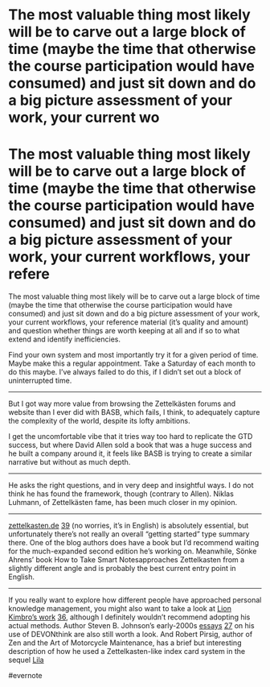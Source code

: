 # The most valuable thing most likely will be to carve out a large block of time (maybe the time that otherwise the course participation would have consumed) and just sit down and do a big picture assessment of your work, your current wo

# The most valuable thing most likely will be to carve out a large block of time (maybe the time that otherwise the course participation would have consumed) and just sit down and do a big picture assessment of your work, your current workflows, your refere

The most valuable thing most likely will be to carve out a large block of time (maybe the time that otherwise the course participation would have consumed) and just sit down and do a big picture assessment of your work, your current workflows, your reference material (it’s quality and amount) and question whether things are worth keeping at all and if so to what extend and identify inefficiencies.

Find your own system and most importantly try it for a given period of time. Maybe make this a regular appointment. Take a Saturday of each month to do this maybe. I’ve always failed to do this, if I didn’t set out a block of uninterrupted time.

---

But I got way more value from browsing the Zettelkästen forums and website than I ever did with BASB, which fails, I think, to adequately capture the complexity of the world, despite its lofty ambitions.

I get the uncomfortable vibe that it tries way too hard to replicate the GTD success, but where David Allen sold a book that was a huge success and he built a company around it, it feels like BASB is trying to create a similar narrative but without as much depth.

---

He asks the right questions, and in very deep and insightful ways. I do not think he has found the framework, though (contrary to Allen). Niklas Luhmann, of Zettelkästen fame, has been much closer in my opinion.

---

[zettelkasten.de](http://zettelkasten.de/)  [39](http://zettelkasten.de/) (no worries, it’s in English) is absolutely essential, but unfortunately there’s not really an overall “getting started” type summary there. One of the blog authors does have a book but I’d recommend waiting for the much-expanded second edition he’s working on. Meanwhile, Sönke Ahrens’ book How to Take Smart Notesapproaches Zettelkasten from a slightly different angle and is probably the best current entry point in English.

---

If you really want to explore how different people have approached personal knowledge management, you might also want to take a look at [Lion Kimbro’s work](https://www.goodreads.com/book/show/16174518-how-to-make-a-complete-map-of-every-thought-you-think)  [36](https://www.goodreads.com/book/show/16174518-how-to-make-a-complete-map-of-every-thought-you-think), although I definitely wouldn’t recommend adopting his actual methods. Author Steven B. Johnson’s early-2000s [essays](https://stevenberlinjohnson.com/devonthink-continued-94e972b6d2f)  [27](https://stevenberlinjohnson.com/devonthink-continued-94e972b6d2f) on his use of DEVONthink are also still worth a look. And Robert Pirsig, author of Zen and the Art of Motorcycle Maintenance, has a brief but interesting description of how he used a Zettelkasten-like index card system in the sequel [Lila](https://www.penguinrandomhouse.com/books/131519/lila-by-robert-pirsig/)

\#evernote

